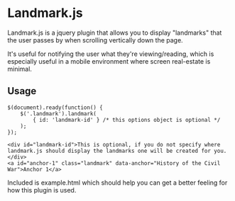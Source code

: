 # Landmark.js
Landmark.js is a jquery plugin that allows you to display "landmarks" that the user passes by when scrolling vertically down the page.  

It's useful for notifying the user what they're viewing/reading, which is especially useful in a mobile environment where screen real-estate is minimal.

## Usage
	$(document).ready(function() {
		$('.landmark').landmark(
			{ id: 'landmark-id' } /* this options object is optional */
		);
	});

	<div id="landmark-id">This is optional, if you do not specify where landmark.js should display the landmarks one will be created for you.</div>
	<a id="anchor-1" class="landmark" data-anchor="History of the Civil War">Anchor 1</a>

Included is example.html which should help you can get a better feeling for how this plugin is used.